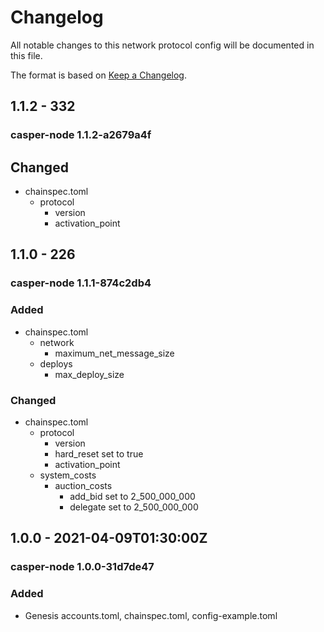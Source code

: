 # Changelog

All notable changes to this network protocol config will be documented in this file.  

The format is based on [Keep a Changelog](https://keepachangelog.com/en/1.0.0/).

[comment]: <> (Added:      new features)
[comment]: <> (Changed:    changes in existing functionality)
[comment]: <> (Deprecated: soon-to-be removed features)
[comment]: <> (Removed:    now removed features)
[comment]: <> (Fixed:      any bug fixes)
[comment]: <> (Security:   in case of vulnerabilities)


## 1.1.2 - 332
### casper-node 1.1.2-a2679a4f

## Changed
* chainspec.toml
  * protocol
    * version
    * activation_point


## 1.1.0 - 226
### casper-node 1.1.1-874c2db4

### Added
* chainspec.toml
  * network
    * maximum_net_message_size
  * deploys
    * max_deploy_size

### Changed
* chainspec.toml
  * protocol
    * version
    * hard_reset set to true
    * activation_point
  * system_costs
    * auction_costs
      * add_bid set to 2_500_000_000
      * delegate set to 2_500_000_000


## 1.0.0 - 2021-04-09T01:30:00Z
### casper-node 1.0.0-31d7de47

### Added
* Genesis accounts.toml, chainspec.toml, config-example.toml
